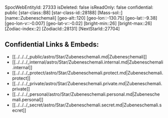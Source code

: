 ﻿---
location: [-9.38,130.75,120]
type: Star
tags:
- astro/Star

---
SpocWebEntityId: 27333
isDeleted: false
isReadOnly: false
confidential: public
[star-class::B8]
[star-class-id::28188]
[Mass-sol::]
[name::Zubeneschemali]
[geo-alt::120]
[geo-lon::-130.75]
[geo-lat::-9.38]
[geo-lon-v::-0.007]
[geo-lat-v::-0.02]
[bright-min::26]
[bright-max::26]
[Zodiac-index::2]
[ZodiacId::28131]
[NextStarId::27704]



## Confidential Links & Embeds: 
- [[../../../_public/astro/Star/Zubeneschemali.md|Zubeneschemali]] 
- [[../../../_internal/astro/Star/Zubeneschemali.internal.md|Zubeneschemali.internal]] 
- [[../../../_protect/astro/Star/Zubeneschemali.protect.md|Zubeneschemali.protect]] 
- [[../../../_private/astro/Star/Zubeneschemali.private.md|Zubeneschemali.private]] 
- [[../../../_personal/astro/Star/Zubeneschemali.personal.md|Zubeneschemali.personal]] 
- [[../../../_secret/astro/Star/Zubeneschemali.secret.md|Zubeneschemali.secret]] 
